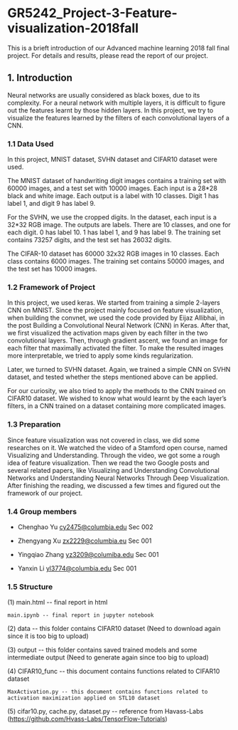 # GR5242_Project-3-Feature-visualization-2018fall
This is a brieft introduction of our Advanced machine learning 2018 fall final project. For details and results, please read the report of our project.
## 1. Introduction 

Neural networks are usually considered as black boxes, due to its complexity. For a neural network with multiple layers, it is difficult to figure out the features learnt by those hidden layers. In this project, we try to visualize the features learned by the filters of each convolutional layers of a CNN.  

### 1.1	Data Used

In this project, MNIST dataset, SVHN dataset and CIFAR10 dataset were used.  

The MNIST dataset of handwriting digit images contains a training set with 60000 images, and a test set with 10000 images. Each input is a 28*28 black and white image. Each output is a label with 10 classes. Digit 1 has label 1, and digit 9 has label 9.

For the SVHN, we use the cropped digits. In the dataset, each input is a 32*32 RGB image. The outputs are labels. There are 10 classes, and one for each digit. 0 has label 10. 1 has label 1, and 9 has label 9. The training set contains 73257 digits, and the test set has 26032 digits.  

The CIFAR-10 dataset has 60000 32x32 RGB images in 10 classes. Each class contains 6000 images. The training set contains 50000 images, and the test set has 10000 images.  
 
### 1.2	Framework of Project

In this project, we used keras. We started from training a simple 2-layers CNN on MNIST. Since the project mainly focused on feature visualization, when building the convnet, we used the code provided by Eijaz Allibhai, in the post Building a Convolutional Neural Network (CNN) in Keras. After that, we first visualized the activation maps given by each filter in the two convolutional layers. Then, through gradient ascent, we found an image for each filter that maximally activated the filter. To make the resulted images more interpretable, we tried to apply some kinds regularization.

Later, we turned to SVHN dataset. Again, we trained a simple CNN on SVHN dataset, and tested whether the steps mentioned above can be applied. 

For our curiosity, we also tried to apply the methods to the CNN trained on CIFAR10 dataset. We wished to know what would learnt by the each layer’s filters, in a CNN trained on a dataset containing more complicated images.
  
### 1.3	Preparation

Since feature visualization was not covered in class, we did some researches on it. 
We watched the video of a Stamford open course, named Visualizing and Understanding. Through the video, we got some a rough idea of feature visualization. Then we read the two Google posts and several related papers, like Visualizing and Understanding Convolutional Networks and Understanding Neural Networks Through Deep Visualization. After finishing the reading, we discussed a few times and figured out the framework of our project.

### 1.4 Group members

+ Chenghao Yu cy2475@columbia.edu	Sec 002

+ Zhengyang Xu zx2229@columbia.eu	Sec 001

+ Yingqiao Zhang yz3209@columiba.edu	Sec 001

+ Yanxin Li yl3774@columbia.edu	Sec 001

### 1.5 Structure

(1) main.html -- final report in html

    main.ipynb -- final report in jupyter notebook

   
(2) data -- this folder contains CIFAR10 dataset (Need to download again since it is too big to upload)


(3) output -- this folder contains saved trained models and some intermediate output (Need to generate again since too big to upload)


(4) CIFAR10_func -- this document contains functions related to CIFAR10 dataset
    
    MaxActivation.py -- this document contains functions related to activation maximization applied on STL10 dataset
    
    
(5) cifar10.py, cache.py, dataset.py -- reference from Havass-Labs (https://github.com/Hvass-Labs/TensorFlow-Tutorials) 
